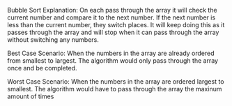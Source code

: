 Bubble Sort Explanation:
On each pass through the array it will check the current number and compare it to the next number. If the next number is less than the current number, they switch places. It will keep doing this as it passes through the array and will stop when it can pass through the array without switching any numbers.

Best Case Scenario:
When the numbers in the array are already ordered from smallest to largest. The algorithm would only pass through the array once and be completed.

Worst Case Scenario:
When the numbers in the array are ordered largest to smallest. The algorithm would have to pass through the array the maxinum amount of times